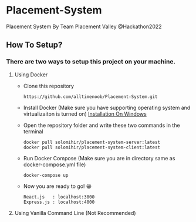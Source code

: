 # Placement-System
Placement System By Team Placement Valley @Hackathon2022


## How To Setup?

### There are two ways to setup this project on your machine.

1. Using Docker

    * Clone this repository


         ```
         https://github.com/alltimenoob/Placement-System.git
         ```


    * Install Docker (Make sure you have supporting operating system and virtualizaiton is turned on)  [Installation On Windows](https://www.youtube.com/watch?v=5nX8U8Fz5S0) 

    * Open the repository folder and write these two commands in the terminal
         
         ```
         docker pull solomihir/placement-system-server:latest
         docker pull solomihir/placement-system-client:latest
         ```

    * Run Docker Compose (Make sure you are in directory same as docker-compose.yml file)



        ```
        docker-compose up
        ```

    * Now you are ready to go! :grinning:
    
         ```
         React.js   : localhost:3000
         Express.js : localhost:4000
         ```
    

2. Using Vanilla Command Line (Not Recommended)
